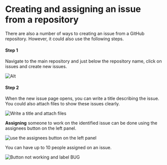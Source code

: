 # Creating and assigning an issue from a repository</h1>

There are also a number of ways to creating an issue from a GitHub repository. However, it could also use the following steps.</p>

#### Step 1

Navigate to the main repository and just below the repository name, click on issues and create new issues. </p>

![Alt](https://user-images.githubusercontent.com/51878265/182854796-fdc8131b-a2ee-4522-a684-8f89e647a2b4.jpg "Click on Issues and then on New Issue")

#### Step 2 

When the new issue page opens, you can write a title describing the issue. You could also attach files to show these issues clearly.</p>

![ Write a title and attach files](https://user-images.githubusercontent.com/51878265/182855026-302ed451-71ca-4ce8-907c-bead73a7ac63.jpg)

**Assigning** someone to work on the identified issue can be done using the assignees button on the left panel. </p>

![use the assignees button on the left panel](https://user-images.githubusercontent.com/51878265/182855166-b181b10c-285b-42ba-8789-7f519b4cb75d.jpg )

You can have up to 10 people assigned on an issue.

![Button not working and label BUG](https://user-images.githubusercontent.com/51878265/182855357-1a9607f3-2ba7-4c15-9a7d-8991ae7ccec1.jpg)
